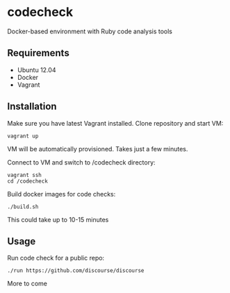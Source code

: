 # codecheck

Docker-based environment with Ruby code analysis tools

## Requirements

- Ubuntu 12.04
- Docker
- Vagrant

## Installation

Make sure you have latest Vagrant installed. Clone repository and start VM:

```
vagrant up
```

VM will be automatically provisioned. Takes just a few minutes.

Connect to VM and switch to /codecheck directory:

```
vagrant ssh
cd /codecheck
```

Build docker images for code checks:

```
./build.sh
```

This could take up to 10-15 minutes

## Usage

Run code check for a public repo:

```
./run https://github.com/discourse/discourse
```

More to come